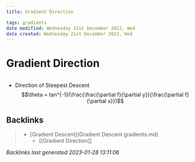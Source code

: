 ```yaml
---
title: Gradient Direction

tags: gradients 
date modified: Wednesday 21st December 2022, Wed
date created: Wednesday 21st December 2022, Wed
---
```


# Gradient Direction
```toc
```

- Direction of Steepest Descent $$\theta = tan^{-1}(\frac{\frac{\partial f}{\partial y}}{\frac{\partial f}{\partial x}})$$

## Backlinks

> - [Gradient Descent](Gradient Descent gradients.md)
>   - [[Gradient Direction]]

_Backlinks last generated 2023-01-28 13:11:06_
